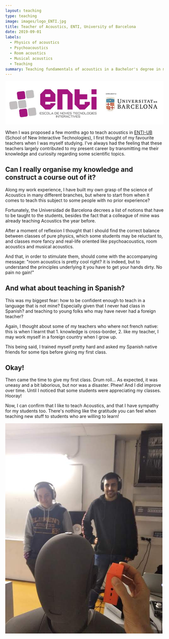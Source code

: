 ```yaml
---
layout: teaching
type: teaching
image: images/logo_ENTI.jpg
title: Teacher of Acoustics, ENTI, University of Barcelona
date: 2019-09-01
labels:
  - Physics of acoustics
  - Psychoacoustics
  - Room acoustics
  - Musical acoustics
  - Teaching
summary: Teaching fundamentals of acoustics in a Bachelor's degree in music and sound production for the entertainment industry.
---
```


<img class="ui image" src="../images/logo_ENTI.jpg">

When I was proposed a few months ago to teach acoustics in [ENTI-UB](https://enti.cat/en/course/degree-music-sound-production/) (School of New Interactive Technologies), I first thought of my favourite teachers when I was myself studying. I've always had the feeling that these teachers largely contributed to my present career by transmitting me their knowledge and curiosity regarding some scientific topics.

## Can I really organise my knowledge and construct a course out of it?

Along my work experience, I have built my own grasp of the science of Acoustics in many different branches, but where to start from when it comes to teach this subject to some people with no prior experience?

Fortunately, the Universidad de Barcelona decrees a list of notions that have to be taught to the students, besides the fact that a colleague of mine was already teaching Acoustics the year before.

After a moment of reflexion I thought that I should find the correct balance between classes of pure physics, which some students may be reluctant to, and classes more fancy and real-life oriented like psychoacoustics, room acoustics and musical acoustics.

And that, in order to stimulate them, should come with the accompanying message: "room acoustics is pretty cool right? it is indeed, but to understand the principles underlying it you have to get your hands dirty. No pain no gain!"

## And what about teaching in Spanish?

This was my biggest fear: how to be confident enough to teach in a language that is not mine? Especially given that I never had class in Spanish? and teaching to young folks who may have never had a foreign teacher?

Again, I thought about some of my teachers who where not french native: this is when I learnt that 1. knowledge is cross-border, 2. like my teacher, I may work myself in a foreign country when I grow up.

This being said, I trained myself pretty hard and asked my Spanish native friends for some tips before giving my first class.

## Okay!

Then came the time to give my first class. Drum roll... As expected, it was uneasy and a bit laborious, but nor was a disaster. Phew! And I did improve over time. Until I noticed that some students were appreciating my classes. Hooray!

Now, I can confirm that I like to teach Acoustics, and that I have sympathy for my students too. There's nothing like the gratitude you can feel when teaching new stuff to students who are willing to learn!

<div class="ui medium rounded images">
  <img class="ui centered image" src="../images/demo_dummy_ENTI_500px.jpg">
</div>
